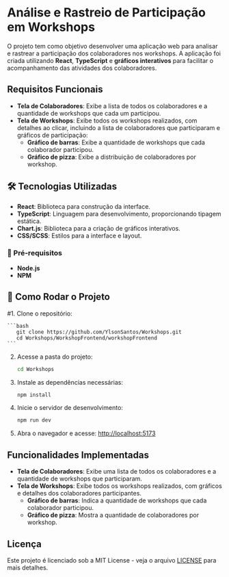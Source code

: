 # Análise e Rastreio de Participação em Workshops

O projeto tem como objetivo desenvolver uma aplicação web para analisar e rastrear a participação dos colaboradores nos workshops. A aplicação foi criada utilizando **React**, **TypeScript** e **gráficos interativos** para facilitar o acompanhamento das atividades dos colaboradores.

## Requisitos Funcionais

- **Tela de Colaboradores**: Exibe a lista de todos os colaboradores e a quantidade de workshops que cada um participou.
- **Tela de Workshops**: Exibe todos os workshops realizados, com detalhes ao clicar, incluindo a lista de colaboradores que participaram e gráficos de participação:
  - **Gráfico de barras**: Exibe a quantidade de workshops que cada colaborador participou.
  - **Gráfico de pizza**: Exibe a distribuição de colaboradores por workshop.

##  🛠 Tecnologias Utilizadas

- **React**: Biblioteca para construção da interface.
- **TypeScript**: Linguagem para desenvolvimento, proporcionando tipagem estática.
- **Chart.js**: Biblioteca para a criação de gráficos interativos.
- **CSS/SCSS**: Estilos para a interface e layout.

### 🔹 Pré-requisitos
- **Node.js** 
- **NPM** 

## 🚀 Como Rodar o Projeto

#1. Clone o repositório:

    ```bash
       git clone https://github.com/YlsonSantos/Workshops.git
       cd Workshops/WorkshopFrontend/workshopFrontend
    ```

2. Acesse a pasta do projeto:

    ```bash
    cd Workshops
    ```

3. Instale as dependências necessárias:

    ```bash
    npm install
    ```

4. Inicie o servidor de desenvolvimento:

    ```bash
    npm run dev
    ```

5. Abra o navegador e acesse: [http://localhost:5173](http://localhost:5173)

## Funcionalidades Implementadas

- **Tela de Colaboradores**: Exibe uma lista de todos os colaboradores e a quantidade de workshops que participaram.
- **Tela de Workshops**: Exibe todos os workshops realizados, com gráficos e detalhes dos colaboradores participantes.
  - **Gráfico de barras**: Indica a quantidade de workshops que cada colaborador participou.
  - **Gráfico de pizza**: Mostra a quantidade de colaboradores por workshop.

## Licença

Este projeto é licenciado sob a MIT License - veja o arquivo [LICENSE](LICENSE) para mais detalhes.
